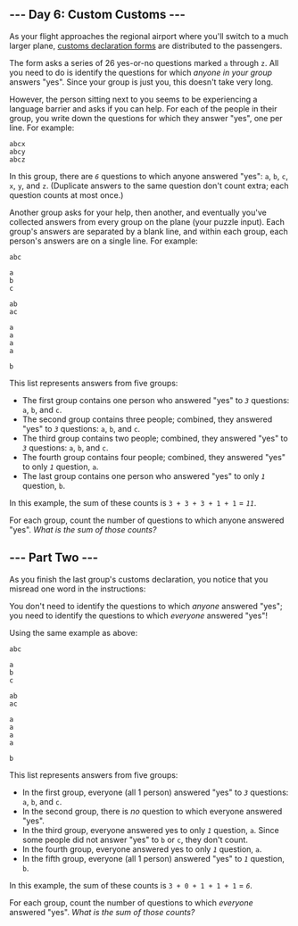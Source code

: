 \--- Day 6: Custom Customs ---
------------------------------

As your flight approaches the regional airport where you'll switch to a much larger plane, [customs declaration forms](https://en.wikipedia.org/wiki/Customs_declaration) are distributed to the passengers.

The form asks a series of 26 yes-or-no questions marked `a` through `z`. All you need to do is identify the questions for which _anyone in your group_ answers "yes". Since your group is just you, this doesn't take very long.

However, the person sitting next to you seems to be experiencing a language barrier and asks if you can help. For each of the people in their group, you write down the questions for which they answer "yes", one per line. For example:

    abcx
    abcy
    abcz
    

In this group, there are _`6`_ questions to which anyone answered "yes": `a`, `b`, `c`, `x`, `y`, and `z`. (Duplicate answers to the same question don't count extra; each question counts at most once.)

Another group asks for your help, then another, and eventually you've collected answers from every group on the plane (your puzzle input). Each group's answers are separated by a blank line, and within each group, each person's answers are on a single line. For example:

    abc
    
    a
    b
    c
    
    ab
    ac
    
    a
    a
    a
    a
    
    b
    

This list represents answers from five groups:

*   The first group contains one person who answered "yes" to _`3`_ questions: `a`, `b`, and `c`.
*   The second group contains three people; combined, they answered "yes" to _`3`_ questions: `a`, `b`, and `c`.
*   The third group contains two people; combined, they answered "yes" to _`3`_ questions: `a`, `b`, and `c`.
*   The fourth group contains four people; combined, they answered "yes" to only _`1`_ question, `a`.
*   The last group contains one person who answered "yes" to only _`1`_ question, `b`.

In this example, the sum of these counts is `3 + 3 + 3 + 1 + 1` = _`11`_.

For each group, count the number of questions to which anyone answered "yes". _What is the sum of those counts?_



\--- Part Two ---
-----------------

As you finish the last group's customs declaration, you notice that you misread one word in the instructions:

You don't need to identify the questions to which _anyone_ answered "yes"; you need to identify the questions to which _everyone_ answered "yes"!

Using the same example as above:

    abc
    
    a
    b
    c
    
    ab
    ac
    
    a
    a
    a
    a
    
    b
    

This list represents answers from five groups:

*   In the first group, everyone (all 1 person) answered "yes" to _`3`_ questions: `a`, `b`, and `c`.
*   In the second group, there is _no_ question to which everyone answered "yes".
*   In the third group, everyone answered yes to only _`1`_ question, `a`. Since some people did not answer "yes" to `b` or `c`, they don't count.
*   In the fourth group, everyone answered yes to only _`1`_ question, `a`.
*   In the fifth group, everyone (all 1 person) answered "yes" to _`1`_ question, `b`.

In this example, the sum of these counts is `3 + 0 + 1 + 1 + 1` = _`6`_.

For each group, count the number of questions to which _everyone_ answered "yes". _What is the sum of those counts?_
